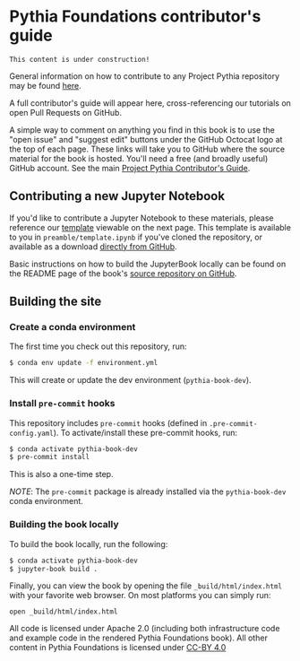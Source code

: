 # Pythia Foundations contributor's guide

```{note}
This content is under construction!
```

General information on how to contribute to any Project Pythia repository
may be found [here](https://projectpythia.org/pages/contributing.html).

A full contributor's guide will appear here, cross-referencing our tutorials on open Pull Requests on GitHub.

A simple way to comment on anything you find in this book is to use the "open issue" and "suggest edit" buttons under the GitHub Octocat logo at the top of each page. These links will take you to GitHub where the source material for the book is hosted. You'll need a free (and broadly useful) GitHub account. See
the main [Project Pythia Contributor's Guide](https://projectpythia.org/pages/contributing.html).

## Contributing a new Jupyter Notebook

If you'd like to contribute a Jupyter Notebook to these materials, please reference our [template](template) viewable on the next page. This template is available to you in `preamble/template.ipynb` if you've cloned the repository, or available as a download [directly from GitHub](https://github.com/ProjectPythia/pythia-foundations/raw/main/preamble/template.ipynb).

Basic instructions on how to build the JupyterBook locally can be found on the README page of the book's [source repository on GitHub](https://github.com/ProjectPythia/pythia-foundations).

## Building the site

### Create a conda environment

The first time you check out this repository, run:

```bash
$ conda env update -f environment.yml
```

This will create or update the dev environment (`pythia-book-dev`).

### Install `pre-commit` hooks

This repository includes `pre-commit` hooks (defined in `.pre-commit-config.yaml`). To activate/install these pre-commit hooks, run:

```bash
$ conda activate pythia-book-dev
$ pre-commit install
```

This is also a one-time step.

_NOTE_: The `pre-commit` package is already installed via the `pythia-book-dev` conda environment.

### Building the book locally

To build the book locally, run the following:

```bash
$ conda activate pythia-book-dev
$ jupyter-book build .
```

Finally, you can view the book by opening the file `_build/html/index.html` with your favorite web browser. On most platforms you can simply run:

```
open _build/html/index.html
```

All code is licensed under Apache 2.0 (including both infrastructure code and example code in the rendered Pythia Foundations book). All other content in Pythia Foundations is licensed under [CC-BY 4.0](https://creativecommons.org/licenses/by/4.0/)
